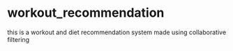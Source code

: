 # workout_recommendation

this is a workout and diet recommendation system made using collaborative filtering
